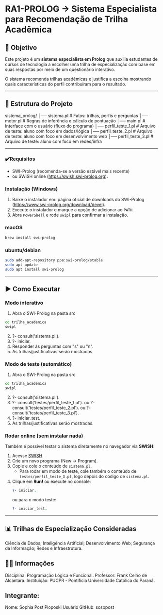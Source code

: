 # RA1-PROLOG -> Sistema Especialista para Recomendação de Trilha Acadêmica

## 🎯 Objetivo
Este projeto é um **sistema especialista em Prolog** que auxilia estudantes de cursos de tecnologia a escolher uma trilha de especialização com base em suas respostas por meio de um questionário interativo.  

O sistema recomenda trilhas acadêmicas e justifica a escolha mostrando quais características do perfil contribuíram para o resultado.

---

## 📂 Estrutura do Projeto
sistema_prolog/
│── sistema.pl # Fatos: trilhas, perfis e perguntas
│── motor.pl # Regras de inferência e cálculo de pontuação
│── main.pl # Interface com o usuário (fluxo do programa)
│── perfil_teste_1.pl # Arquivo de teste: aluno com foco em dados/lógica
│── perfil_teste_2.pl # Arquivo de teste: aluno com foco em desenvolvimento web
│── perfil_teste_3.pl # Arquivo de teste: aluno com foco em redes/infra


---
### ✔️Requisitos
- SWI-Prolog (recomenda-se a versão estável mais recente)
- ou SWISH online (https://swish.swi-prolog.org).

### Instalação (Windows)
1. Baixe o instalador em: página oficial de downloads do SWI-Prolog (https://www.swi-prolog.org/download/devel).  
2. Execute o instalador e marque a opção de adicionar ao `PATH`.  
3. Abra `PowerShell` e rode `swipl` para confirmar a instalação.  

### macOS
```bash
brew install swi-prolog 
```
### ubuntu/debian
```bash
sudo add-apt-repository ppa:swi-prolog/stable
sudo apt update
sudo apt install swi-prolog
```
---
## ▶️ Como Executar

### Modo interativo
1. Abra o SWI-Prolog na pasta src
```bash
cd trilha_academica
swipl
```
2. ?- consult('sistema.pl').
3. ?- iniciar.
4. Responder às perguntas com "s" ou "n".
5. As trilhas/justificativas serão mostradas.

### Modo de teste (automático)
1. Abra o SWI-Prolog na pasta src
```bash
cd trilha_academica
swipl
```
2. ?- consult('sistema.pl').
3. ?- consult('testes/perfil_teste_1.pl'). 
ou ?- consult('testes/perfil_teste_2.pl').
ou ?- consult('testes/perfil_teste_3.pl').
4. ?- iniciar_test.
5. As trilhas/justificativas serão mostradas.

### Rodar online (sem instalar nada)

Também é possível testar o sistema diretamente no navegador via **SWISH**:

1. Acesse [SWISH](https://swish.swi-prolog.org).
2. Crie um novo programa (New → Program).
3. Copie e cole o conteúdo de `sistema.pl`.
   - Para rodar em modo de teste, cole também o conteúdo de `testes/perfil_teste_X.pl`, logo depois do código de `sistema.pl`.
4. Clique em **Run!** ou execute no console:
   ```prolog
   ?- iniciar.
   ```
   ou para o modo teste:
   ```prolog
   ?- iniciar_test.
   ```
---

## 📊 Trilhas de Especialização Consideradas
Ciência de Dados;
Inteligência Artificial;
Desenvolvimento Web;
Segurança da Informação;
Redes e Infraestrutura.


## 👨‍💻 Informações
Disciplina: Programação Lógica e Funcional.
Professor: Frank Celho de Alcantara.
Instituição: PUCPR - Pontifícia Universidade Católica do Paraná.


## Integrante:
Nome: Sophia Post Ploposki
Usuário GitHub: sosopost

